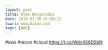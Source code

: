 ```yaml
---
layout: post
title: Alex Novgorodov
date: 2018-07-30 01:00:22
tourl: www.baidu.com
tags: [AWS]
---
```

#aws #recon #cloud https://t.co/Wdx4S6DSbN